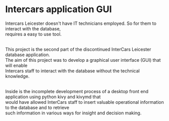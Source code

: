 <h1>Intercars application GUI</h1>
<p>
Intercars Leicester doesn't have IT technicians employed. So for them to interact with the database,<br>
requires a easy to use tool.<br><br>

This project is the second part of the discontinued InterCars Leicester database application.<br>
The aim of this project was to develop a graphical user interface (GUI) that will enable<br>
Intercars staff to interact with the database without the technical knowledge.<br><br>

Inside is the incomplete development process of a desktop front end application using python kivy and kivymd that<br>
would have allowed InterCars staff to insert valuable operational information to the database and to retrieve<br>
such information in various ways for insight and decision making.<br>

</p>
